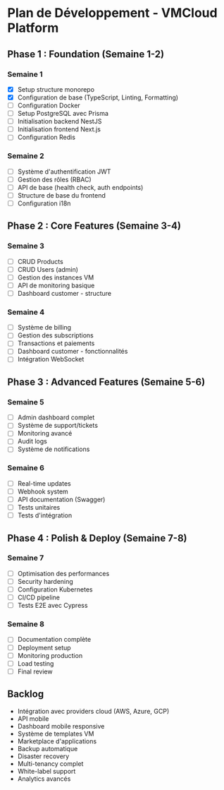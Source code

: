 # Plan de Développement - VMCloud Platform

## Phase 1 : Foundation (Semaine 1-2)
### Semaine 1
- [x] Setup structure monorepo
- [x] Configuration de base (TypeScript, Linting, Formatting)
- [ ] Configuration Docker
- [ ] Setup PostgreSQL avec Prisma
- [ ] Initialisation backend NestJS
- [ ] Initialisation frontend Next.js
- [ ] Configuration Redis

### Semaine 2
- [ ] Système d'authentification JWT
- [ ] Gestion des rôles (RBAC)
- [ ] API de base (health check, auth endpoints)
- [ ] Structure de base du frontend
- [ ] Configuration i18n

## Phase 2 : Core Features (Semaine 3-4)
### Semaine 3
- [ ] CRUD Products
- [ ] CRUD Users (admin)
- [ ] Gestion des instances VM
- [ ] API de monitoring basique
- [ ] Dashboard customer - structure

### Semaine 4
- [ ] Système de billing
- [ ] Gestion des subscriptions
- [ ] Transactions et paiements
- [ ] Dashboard customer - fonctionnalités
- [ ] Intégration WebSocket

## Phase 3 : Advanced Features (Semaine 5-6)
### Semaine 5
- [ ] Admin dashboard complet
- [ ] Système de support/tickets
- [ ] Monitoring avancé
- [ ] Audit logs
- [ ] Système de notifications

### Semaine 6
- [ ] Real-time updates
- [ ] Webhook system
- [ ] API documentation (Swagger)
- [ ] Tests unitaires
- [ ] Tests d'intégration

## Phase 4 : Polish & Deploy (Semaine 7-8)
### Semaine 7
- [ ] Optimisation des performances
- [ ] Security hardening
- [ ] Configuration Kubernetes
- [ ] CI/CD pipeline
- [ ] Tests E2E avec Cypress

### Semaine 8
- [ ] Documentation complète
- [ ] Deployment setup
- [ ] Monitoring production
- [ ] Load testing
- [ ] Final review

## Backlog
- Intégration avec providers cloud (AWS, Azure, GCP)
- API mobile
- Dashboard mobile responsive
- Système de templates VM
- Marketplace d'applications
- Backup automatique
- Disaster recovery
- Multi-tenancy complet
- White-label support
- Analytics avancés